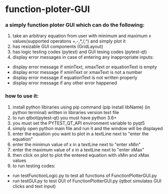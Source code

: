 # function-ploter-GUI
### a simply function ploter GUI which can do the following:
1. take an arbitrary equation from user with minimum and maximum x values(supported operatons +,-,*,/,^) and simply plot it
2. has resizable GUI components (GridLayout)
3. has logic testing codes (pytest) and GUI tesing codes (pytest-qt)
4. display error messages in case of entering any inappropriate inputs:
* display error message if xminText, xmaxText or equationText is empty
* display error message if xminText or xmaxText is not a number
* display error message if equationText is not written properly 
* display error message if any other error happened

### how to use it:
1. install python libiraries using pip command (pip install libName) (in python terminal) written in libiraries version text file
2. to run qtbot(pytest-qt) you must have python 3.6+
3. you must set the PYTEST_QT_API environment variable to pyqt5
4. simply open python main file and run it and the window will be displayed 
5. enter the equation you want to plot in a textLine next to "enter the equation"
6. enter the minimun value of x in a textLine next to "enter xMin"
7. enter the maximum value of x in a textLine next to "enter xMax"
8. then click on plot to plot the entered equation with xMin and xMax values
9. to run testing codes:
* run testFunctionLogic.py to test all functions of FunctionPlotterGUI.py
* run testGUI.py to test GUI of FunctionPlotterGUI.py (qtbot simulates GUI clicks and text input)
